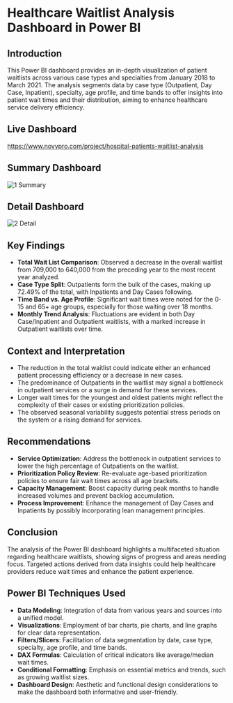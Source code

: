 # Healthcare Waitlist Analysis Dashboard in Power BI

## Introduction
This Power BI dashboard provides an in-depth visualization of patient waitlists across various case types and specialties from January 2018 to March 2021. The analysis segments data by case type (Outpatient, Day Case, Inpatient), specialty, age profile, and time bands to offer insights into patient wait times and their distribution, aiming to enhance healthcare service delivery efficiency.

## Live Dashboard
https://www.novypro.com/project/hospital-patients-waitlist-analysis

## Summary Dashboard 
![1 Summary](https://github.com/ImtyazAnalytics/Hospital-Patients-Waitlist-Analysis/assets/150198163/51e293f4-ae32-4dd7-bfbc-69edccb3c581)

## Detail Dashboard 
![2 Detail](https://github.com/ImtyazAnalytics/Hospital-Patients-Waitlist-Analysis/assets/150198163/b7c8d585-aacc-4a1a-9642-b65e6b5133e9)

## Key Findings

- **Total Wait List Comparison**: Observed a decrease in the overall waitlist from 709,000 to 640,000 from the preceding year to the most recent year analyzed.
- **Case Type Split**: Outpatients form the bulk of the cases, making up 72.49% of the total, with Inpatients and Day Cases following.
- **Time Band vs. Age Profile**: Significant wait times were noted for the 0-15 and 65+ age groups, especially for those waiting over 18 months.
- **Monthly Trend Analysis**: Fluctuations are evident in both Day Case/Inpatient and Outpatient waitlists, with a marked increase in Outpatient waitlists over time.

## Context and Interpretation

- The reduction in the total waitlist could indicate either an enhanced patient processing efficiency or a decrease in new cases.
- The predominance of Outpatients in the waitlist may signal a bottleneck in outpatient services or a surge in demand for these services.
- Longer wait times for the youngest and oldest patients might reflect the complexity of their cases or existing prioritization policies.
- The observed seasonal variability suggests potential stress periods on the system or a rising demand for services.

## Recommendations

- **Service Optimization**: Address the bottleneck in outpatient services to lower the high percentage of Outpatients on the waitlist.
- **Prioritization Policy Review**: Re-evaluate age-based prioritization policies to ensure fair wait times across all age brackets.
- **Capacity Management**: Boost capacity during peak months to handle increased volumes and prevent backlog accumulation.
- **Process Improvement**: Enhance the management of Day Cases and Inpatients by possibly incorporating lean management principles.

## Conclusion

The analysis of the Power BI dashboard highlights a multifaceted situation regarding healthcare waitlists, showing signs of progress and areas needing focus. Targeted actions derived from data insights could help healthcare providers reduce wait times and enhance the patient experience.

## Power BI Techniques Used

- **Data Modeling**: Integration of data from various years and sources into a unified model.
- **Visualizations**: Employment of bar charts, pie charts, and line graphs for clear data representation.
- **Filters/Slicers**: Facilitation of data segmentation by date, case type, specialty, age profile, and time bands.
- **DAX Formulas**: Calculation of critical indicators like average/median wait times.
- **Conditional Formatting**: Emphasis on essential metrics and trends, such as growing waitlist sizes.
- **Dashboard Design**: Aesthetic and functional design considerations to make the dashboard both informative and user-friendly.
